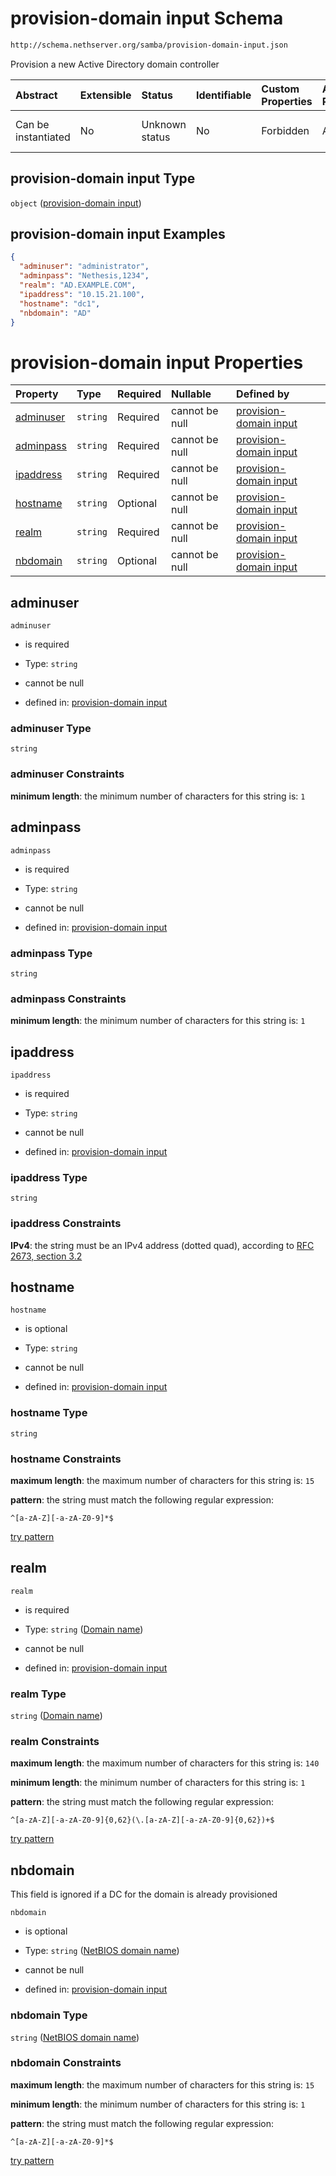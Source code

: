 # provision-domain input Schema

```txt
http://schema.nethserver.org/samba/provision-domain-input.json
```

Provision a new Active Directory domain controller

| Abstract            | Extensible | Status         | Identifiable | Custom Properties | Additional Properties | Access Restrictions | Defined In                                                                              |
| :------------------ | :--------- | :------------- | :----------- | :---------------- | :-------------------- | :------------------ | :-------------------------------------------------------------------------------------- |
| Can be instantiated | No         | Unknown status | No           | Forbidden         | Allowed               | none                | [provision-domain-input.json](samba/provision-domain-input.json "open original schema") |

## provision-domain input Type

`object` ([provision-domain input](provision-domain-input.md))

## provision-domain input Examples

```json
{
  "adminuser": "administrator",
  "adminpass": "Nethesis,1234",
  "realm": "AD.EXAMPLE.COM",
  "ipaddress": "10.15.21.100",
  "hostname": "dc1",
  "nbdomain": "AD"
}
```

# provision-domain input Properties

| Property                | Type     | Required | Nullable       | Defined by                                                                                                                                                               |
| :---------------------- | :------- | :------- | :------------- | :----------------------------------------------------------------------------------------------------------------------------------------------------------------------- |
| [adminuser](#adminuser) | `string` | Required | cannot be null | [provision-domain input](provision-domain-input-properties-adminuser.md "http://schema.nethserver.org/samba/provision-domain-input.json#/properties/adminuser")          |
| [adminpass](#adminpass) | `string` | Required | cannot be null | [provision-domain input](provision-domain-input-properties-adminpass.md "http://schema.nethserver.org/samba/provision-domain-input.json#/properties/adminpass")          |
| [ipaddress](#ipaddress) | `string` | Required | cannot be null | [provision-domain input](provision-domain-input-properties-ipaddress.md "http://schema.nethserver.org/samba/provision-domain-input.json#/properties/ipaddress")          |
| [hostname](#hostname)   | `string` | Optional | cannot be null | [provision-domain input](provision-domain-input-properties-hostname.md "http://schema.nethserver.org/samba/provision-domain-input.json#/properties/hostname")            |
| [realm](#realm)         | `string` | Required | cannot be null | [provision-domain input](provision-domain-input-properties-domain-name.md "http://schema.nethserver.org/samba/provision-domain-input.json#/properties/realm")            |
| [nbdomain](#nbdomain)   | `string` | Optional | cannot be null | [provision-domain input](provision-domain-input-properties-netbios-domain-name.md "http://schema.nethserver.org/samba/provision-domain-input.json#/properties/nbdomain") |

## adminuser



`adminuser`

*   is required

*   Type: `string`

*   cannot be null

*   defined in: [provision-domain input](provision-domain-input-properties-adminuser.md "http://schema.nethserver.org/samba/provision-domain-input.json#/properties/adminuser")

### adminuser Type

`string`

### adminuser Constraints

**minimum length**: the minimum number of characters for this string is: `1`

## adminpass



`adminpass`

*   is required

*   Type: `string`

*   cannot be null

*   defined in: [provision-domain input](provision-domain-input-properties-adminpass.md "http://schema.nethserver.org/samba/provision-domain-input.json#/properties/adminpass")

### adminpass Type

`string`

### adminpass Constraints

**minimum length**: the minimum number of characters for this string is: `1`

## ipaddress



`ipaddress`

*   is required

*   Type: `string`

*   cannot be null

*   defined in: [provision-domain input](provision-domain-input-properties-ipaddress.md "http://schema.nethserver.org/samba/provision-domain-input.json#/properties/ipaddress")

### ipaddress Type

`string`

### ipaddress Constraints

**IPv4**: the string must be an IPv4 address (dotted quad), according to [RFC 2673, section 3.2](https://tools.ietf.org/html/rfc2673 "check the specification")

## hostname



`hostname`

*   is optional

*   Type: `string`

*   cannot be null

*   defined in: [provision-domain input](provision-domain-input-properties-hostname.md "http://schema.nethserver.org/samba/provision-domain-input.json#/properties/hostname")

### hostname Type

`string`

### hostname Constraints

**maximum length**: the maximum number of characters for this string is: `15`

**pattern**: the string must match the following regular expression: 

```regexp
^[a-zA-Z][-a-zA-Z0-9]*$
```

[try pattern](https://regexr.com/?expression=%5E%5Ba-zA-Z%5D%5B-a-zA-Z0-9%5D\*%24 "try regular expression with regexr.com")

## realm



`realm`

*   is required

*   Type: `string` ([Domain name](provision-domain-input-properties-domain-name.md))

*   cannot be null

*   defined in: [provision-domain input](provision-domain-input-properties-domain-name.md "http://schema.nethserver.org/samba/provision-domain-input.json#/properties/realm")

### realm Type

`string` ([Domain name](provision-domain-input-properties-domain-name.md))

### realm Constraints

**maximum length**: the maximum number of characters for this string is: `140`

**minimum length**: the minimum number of characters for this string is: `1`

**pattern**: the string must match the following regular expression: 

```regexp
^[a-zA-Z][-a-zA-Z0-9]{0,62}(\.[a-zA-Z][-a-zA-Z0-9]{0,62})+$
```

[try pattern](https://regexr.com/?expression=%5E%5Ba-zA-Z%5D%5B-a-zA-Z0-9%5D%7B0%2C62%7D\(%5C.%5Ba-zA-Z%5D%5B-a-zA-Z0-9%5D%7B0%2C62%7D\)%2B%24 "try regular expression with regexr.com")

## nbdomain

This field is ignored if a DC for the domain is already provisioned

`nbdomain`

*   is optional

*   Type: `string` ([NetBIOS domain name](provision-domain-input-properties-netbios-domain-name.md))

*   cannot be null

*   defined in: [provision-domain input](provision-domain-input-properties-netbios-domain-name.md "http://schema.nethserver.org/samba/provision-domain-input.json#/properties/nbdomain")

### nbdomain Type

`string` ([NetBIOS domain name](provision-domain-input-properties-netbios-domain-name.md))

### nbdomain Constraints

**maximum length**: the maximum number of characters for this string is: `15`

**minimum length**: the minimum number of characters for this string is: `1`

**pattern**: the string must match the following regular expression: 

```regexp
^[a-zA-Z][-a-zA-Z0-9]*$
```

[try pattern](https://regexr.com/?expression=%5E%5Ba-zA-Z%5D%5B-a-zA-Z0-9%5D\*%24 "try regular expression with regexr.com")
